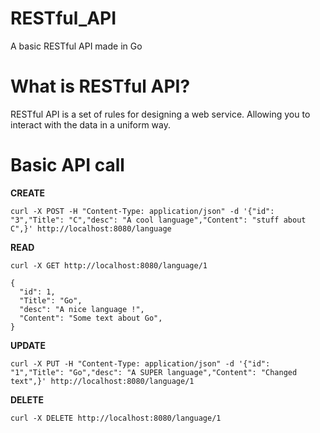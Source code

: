# RESTful_API
A basic RESTful API made in Go
# What is RESTful API?
RESTful API is a set of rules for designing a web service.
Allowing you to interact with the data in a uniform way.
# Basic API call
**CREATE**
```
curl -X POST -H "Content-Type: application/json" -d '{"id": "3","Title": "C","desc": "A cool language","Content": "stuff about C",}' http://localhost:8080/language
```
**READ**
```
curl -X GET http://localhost:8080/language/1
```
```
{
  "id": 1,
  "Title": "Go",
  "desc": "A nice language !",
  "Content": "Some text about Go",
}
```
**UPDATE**
```
curl -X PUT -H "Content-Type: application/json" -d '{"id": "1","Title": "Go","desc": "A SUPER language","Content": "Changed text",}' http://localhost:8080/language/1
```
**DELETE**
```
curl -X DELETE http://localhost:8080/language/1
```